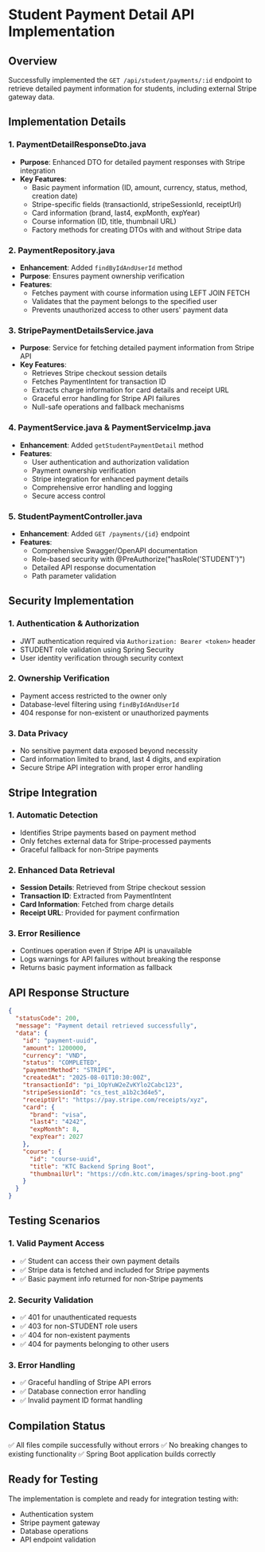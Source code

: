 # Student Payment Detail API Implementation

## Overview

Successfully implemented the `GET /api/student/payments/:id` endpoint to retrieve detailed payment information for students, including external Stripe gateway data.

## Implementation Details

### 1. PaymentDetailResponseDto.java

- **Purpose**: Enhanced DTO for detailed payment responses with Stripe integration
- **Key Features**:
  - Basic payment information (ID, amount, currency, status, method, creation date)
  - Stripe-specific fields (transactionId, stripeSessionId, receiptUrl)
  - Card information (brand, last4, expMonth, expYear)
  - Course information (ID, title, thumbnail URL)
  - Factory methods for creating DTOs with and without Stripe data

### 2. PaymentRepository.java

- **Enhancement**: Added `findByIdAndUserId` method
- **Purpose**: Ensures payment ownership verification
- **Features**:
  - Fetches payment with course information using LEFT JOIN FETCH
  - Validates that the payment belongs to the specified user
  - Prevents unauthorized access to other users' payment data

### 3. StripePaymentDetailsService.java

- **Purpose**: Service for fetching detailed payment information from Stripe API
- **Key Features**:
  - Retrieves Stripe checkout session details
  - Fetches PaymentIntent for transaction ID
  - Extracts charge information for card details and receipt URL
  - Graceful error handling for Stripe API failures
  - Null-safe operations and fallback mechanisms

### 4. PaymentService.java & PaymentServiceImp.java

- **Enhancement**: Added `getStudentPaymentDetail` method
- **Features**:
  - User authentication and authorization validation
  - Payment ownership verification
  - Stripe integration for enhanced payment details
  - Comprehensive error handling and logging
  - Secure access control

### 5. StudentPaymentController.java

- **Enhancement**: Added `GET /payments/{id}` endpoint
- **Features**:
  - Comprehensive Swagger/OpenAPI documentation
  - Role-based security with @PreAuthorize("hasRole('STUDENT')")
  - Detailed API response documentation
  - Path parameter validation

## Security Implementation

### 1. Authentication & Authorization

- JWT authentication required via `Authorization: Bearer <token>` header
- STUDENT role validation using Spring Security
- User identity verification through security context

### 2. Ownership Verification

- Payment access restricted to the owner only
- Database-level filtering using `findByIdAndUserId`
- 404 response for non-existent or unauthorized payments

### 3. Data Privacy

- No sensitive payment data exposed beyond necessity
- Card information limited to brand, last 4 digits, and expiration
- Secure Stripe API integration with proper error handling

## Stripe Integration

### 1. Automatic Detection

- Identifies Stripe payments based on payment method
- Only fetches external data for Stripe-processed payments
- Graceful fallback for non-Stripe payments

### 2. Enhanced Data Retrieval

- **Session Details**: Retrieved from Stripe checkout session
- **Transaction ID**: Extracted from PaymentIntent
- **Card Information**: Fetched from charge details
- **Receipt URL**: Provided for payment confirmation

### 3. Error Resilience

- Continues operation even if Stripe API is unavailable
- Logs warnings for API failures without breaking the response
- Returns basic payment information as fallback

## API Response Structure

```json
{
  "statusCode": 200,
  "message": "Payment detail retrieved successfully",
  "data": {
    "id": "payment-uuid",
    "amount": 1200000,
    "currency": "VND",
    "status": "COMPLETED",
    "paymentMethod": "STRIPE",
    "createdAt": "2025-08-01T10:30:00Z",
    "transactionId": "pi_1OpYuW2eZvKYlo2Cabc123",
    "stripeSessionId": "cs_test_a1b2c3d4e5",
    "receiptUrl": "https://pay.stripe.com/receipts/xyz",
    "card": {
      "brand": "visa",
      "last4": "4242",
      "expMonth": 8,
      "expYear": 2027
    },
    "course": {
      "id": "course-uuid",
      "title": "KTC Backend Spring Boot",
      "thumbnailUrl": "https://cdn.ktc.com/images/spring-boot.png"
    }
  }
}
```

## Testing Scenarios

### 1. Valid Payment Access

- ✅ Student can access their own payment details
- ✅ Stripe data is fetched and included for Stripe payments
- ✅ Basic payment info returned for non-Stripe payments

### 2. Security Validation

- ✅ 401 for unauthenticated requests
- ✅ 403 for non-STUDENT role users
- ✅ 404 for non-existent payments
- ✅ 404 for payments belonging to other users

### 3. Error Handling

- ✅ Graceful handling of Stripe API errors
- ✅ Database connection error handling
- ✅ Invalid payment ID format handling

## Compilation Status

✅ All files compile successfully without errors
✅ No breaking changes to existing functionality
✅ Spring Boot application builds correctly

## Ready for Testing

The implementation is complete and ready for integration testing with:

- Authentication system
- Stripe payment gateway
- Database operations
- API endpoint validation
